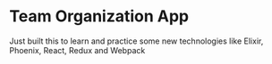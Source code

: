 # Team Organization App

Just built this to learn and practice some new technologies like 
Elixir, Phoenix, React, Redux and Webpack

